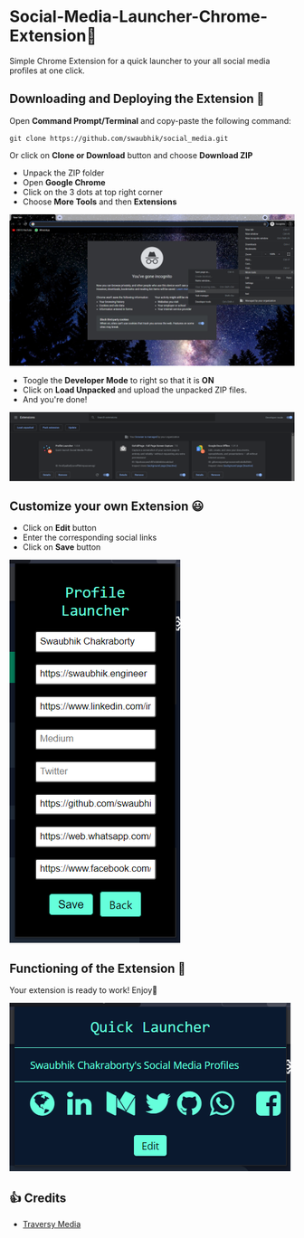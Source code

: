 # Social-Media-Launcher-Chrome-Extension:rocket:
Simple Chrome Extension for a quick launcher to your all social media profiles at one click.

## Downloading and Deploying the Extension :eyes:	
Open __Command Prompt/Terminal__ and copy-paste the following command:
```
git clone https://github.com/swaubhik/social_media.git
```

Or click on __Clone or Download__ button and choose __Download ZIP__     
* Unpack the ZIP folder
* Open __Google Chrome__
* Click on the 3 dots at top right corner
* Choose __More Tools__ and then __Extensions__

![Pic3](/Readme_Images/pic03.png)

* Toogle the __Developer Mode__ to right so that it is __ON__ 
* Click on __Load Unpacked__ and upload the unpacked ZIP files.
* And you're done! 

![Pic4](/Readme_Images/pic04.png)

## Customize your own Extension :smiley:

* Click on __Edit__ button
* Enter the corresponding social links
* Click on __Save__ button

![Pic 2](/Readme_Images/pic02.png)

## Functioning of the Extension :purple_heart:

Your extension is ready to work! Enjoy:tada:

![Pic 1](/Readme_Images/pic01.png)

## :+1: Credits

- [Traversy Media](https://www.traversymedia.com/)



